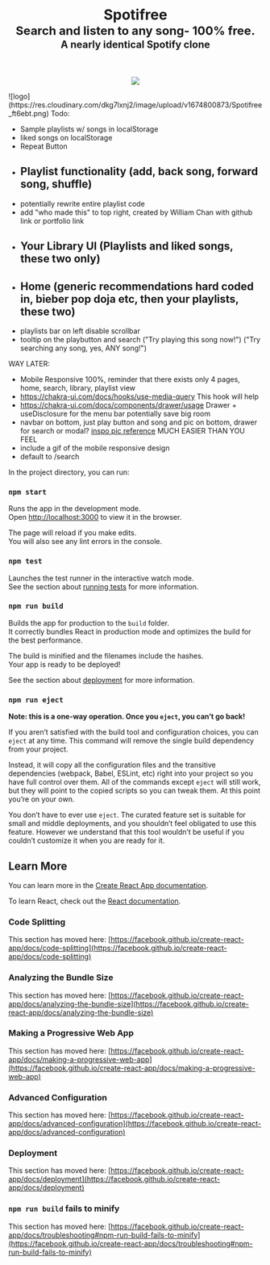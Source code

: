 
<h1 align="center">
  Spotifree 
  <br/>
  <sub>Search and listen to any song- 100% free.</sub>
  <br/> <sub><sub>A nearly identical Spotify clone</sub></sub>
  <br/>&emsp;
</h1>

<p align="center">
  <img src="https://res.cloudinary.com/dkg7lxnj2/image/upload/v1674800873/Spotifree_ft6ebt.png" />
</p>
![logo](https://res.cloudinary.com/dkg7lxnj2/image/upload/v1674800873/Spotifree_ft6ebt.png)
Todo:

- Sample playlists w/ songs in localStorage
- liked songs on localStorage
- Repeat Button
- ## Playlist functionality (add, back song, forward song, shuffle)
- potentially rewrite entire playlist code
- add "who made this" to top right, created by William Chan with github link or portfolio link
- ## Your Library UI (Playlists and liked songs, these two only)
- ## Home (generic recommendations hard coded in, bieber pop doja etc, then your playlists, these two)
- playlists bar on left disable scrollbar
- tooltip on the playbutton and search ("Try playing this song now!") ("Try searching any song, yes, ANY song!")

WAY LATER:

- Mobile Responsive 100%, reminder that there exists only 4 pages, home, search, library, playlist view
- https://chakra-ui.com/docs/hooks/use-media-query This hook will help
- https://chakra-ui.com/docs/components/drawer/usage Drawer + useDisclosure for the menu bar potentially save big room
- navbar on bottom, just play button and song and pic on bottom, drawer for search or modal? [inspo pic reference](https://www.spotifyvault.com/m/3f3d43ab0ab036b7/original/Library-mockup.png) MUCH EASIER THAN YOU FEEL 
- include a gif of the mobile responsive design
- default to /search 

In the project directory, you can run:

### `npm start`

Runs the app in the development mode.\
Open [http://localhost:3000](http://localhost:3000) to view it in the browser.

The page will reload if you make edits.\
You will also see any lint errors in the console.

### `npm test`

Launches the test runner in the interactive watch mode.\
See the section about [running tests](https://facebook.github.io/create-react-app/docs/running-tests) for more information.

### `npm run build`

Builds the app for production to the `build` folder.\
It correctly bundles React in production mode and optimizes the build for the best performance.

The build is minified and the filenames include the hashes.\
Your app is ready to be deployed!

See the section about [deployment](https://facebook.github.io/create-react-app/docs/deployment) for more information.

### `npm run eject`

**Note: this is a one-way operation. Once you `eject`, you can’t go back!**

If you aren’t satisfied with the build tool and configuration choices, you can `eject` at any time. This command will remove the single build dependency from your project.

Instead, it will copy all the configuration files and the transitive dependencies (webpack, Babel, ESLint, etc) right into your project so you have full control over them. All of the commands except `eject` will still work, but they will point to the copied scripts so you can tweak them. At this point you’re on your own.

You don’t have to ever use `eject`. The curated feature set is suitable for small and middle deployments, and you shouldn’t feel obligated to use this feature. However we understand that this tool wouldn’t be useful if you couldn’t customize it when you are ready for it.

## Learn More

You can learn more in the [Create React App documentation](https://facebook.github.io/create-react-app/docs/getting-started).

To learn React, check out the [React documentation](https://reactjs.org/).

### Code Splitting

This section has moved here: [https://facebook.github.io/create-react-app/docs/code-splitting](https://facebook.github.io/create-react-app/docs/code-splitting)

### Analyzing the Bundle Size

This section has moved here: [https://facebook.github.io/create-react-app/docs/analyzing-the-bundle-size](https://facebook.github.io/create-react-app/docs/analyzing-the-bundle-size)

### Making a Progressive Web App

This section has moved here: [https://facebook.github.io/create-react-app/docs/making-a-progressive-web-app](https://facebook.github.io/create-react-app/docs/making-a-progressive-web-app)

### Advanced Configuration

This section has moved here: [https://facebook.github.io/create-react-app/docs/advanced-configuration](https://facebook.github.io/create-react-app/docs/advanced-configuration)

### Deployment

This section has moved here: [https://facebook.github.io/create-react-app/docs/deployment](https://facebook.github.io/create-react-app/docs/deployment)

### `npm run build` fails to minify

This section has moved here: [https://facebook.github.io/create-react-app/docs/troubleshooting#npm-run-build-fails-to-minify](https://facebook.github.io/create-react-app/docs/troubleshooting#npm-run-build-fails-to-minify)
